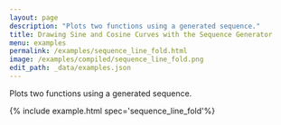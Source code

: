 ```yaml
---
layout: page
description: "Plots two functions using a generated sequence."
title: Drawing Sine and Cosine Curves with the Sequence Generator
menu: examples
permalink: /examples/sequence_line_fold.html
image: /examples/compiled/sequence_line_fold.png
edit_path: _data/examples.json
---
```


Plots two functions using a generated sequence.

{% include example.html spec='sequence_line_fold'%}
